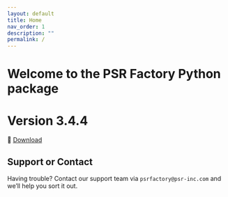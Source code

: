 ```yaml
---
layout: default
title: Home
nav_order: 1
description: ""
permalink: /
---
```


# Welcome to the PSR Factory Python package


# Version 3.4.4

🔗 [Download](https://www.psr-inc.com/app/link/?t=d&f=factory_python-3.4.4-windows-x64-febcf94-release.zip)


## Support or Contact

Having trouble? Contact our support team via `psrfactory@psr-inc.com` and we’ll help you sort it out.
